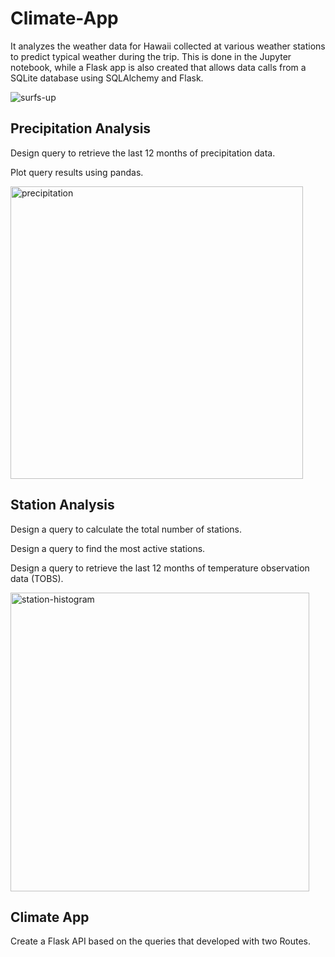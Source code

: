 # Climate-App
It analyzes the weather data for Hawaii collected at various weather stations to predict typical weather during the trip. This is done in the Jupyter notebook, while a Flask app is also created that allows data calls from a SQLite database using SQLAlchemy and Flask.

![surfs-up](https://user-images.githubusercontent.com/70447525/117233367-fb038400-adf0-11eb-8527-f7812879871e.png)

## Precipitation Analysis
Design query to retrieve the last 12 months of precipitation data.

Plot query results using pandas.

<img width="468" alt="precipitation" src="https://user-images.githubusercontent.com/70447525/117234035-3ce0fa00-adf2-11eb-8f37-ac254aeaabd2.png">

## Station Analysis
Design a query to calculate the total number of stations.

Design a query to find the most active stations.

Design a query to retrieve the last 12 months of temperature observation data (TOBS).

<img width="478" alt="station-histogram" src="https://user-images.githubusercontent.com/70447525/117234158-70238900-adf2-11eb-8913-48c5a24c8f19.png">

## Climate App

Create a Flask API based on the queries that developed with two Routes.

